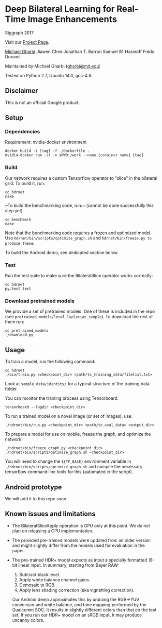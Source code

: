 # Deep Bilateral Learning for Real-Time Image Enhancements
Siggraph 2017

Visit our [Project Page](https://groups.csail.mit.edu/graphics/hdrnet/).

[Michael Gharbi](https://mgharbi.com)
Jiawen Chen
Jonathan T. Barron
Samuel W. Hasinoff
Fredo Durand

Maintained by Michael Gharbi (<gharbi@mit.edu>)

Tested on Python 2.7, Ubuntu 14.0, gcc-4.8.

## Disclaimer

This is not an official Google product.

## Setup

### Dependencies

Requirement: nvidia-docker environment

    docker build -t [tag] -f ./Dockerfile .
    nvidia-docker run -it -v $PWD:/work --name [conainer name] [tag]

### Build

Our network requires a custom Tensorflow operator to "slice" in the bilateral grid.
To build it, run:

    cd hdrnet
    make

~To build the benchmarking code, run:~ (cannot be done successfully this step yet)

    cd benchmark
    make

Note that the benchmarking code requires a frozen and optimized model. Use
`hdrnet/bin/scripts/optimize_graph.sh` and `hdrnet/bin/freeze.py to produce these`.

To build the Android demo, see dedicated section below.

### Test

Run the test suite to make sure the BilateralSlice operator works correctly:

    cd hdrnet
    py.test test

### Download pretrained models

We provide a set of pretrained models. One of these is included in the repo
(see `pretrained_models/local_laplacian_sample`). To download the rest of them
run:

    cd pretrained_models
    ./download.py

## Usage

To train a model, run the following command:

    cd hdrnet
    ./bin/train.py <checkpoint_dir> <path/to_training_data/filelist.txt>

Look at `sample_data/identity/` for a typical structure of the training data folder.

You can monitor the training process using Tensorboard:

    tensorboard --logdir <checkpoint_dir>

To run a trained model on a novel image (or set of images), use:

    ./hdrnet/bin/run.py <checkpoint_dir> <path/to_eval_data> <output_dir>

To prepare a model for use on mobile, freeze the graph, and optimize the network:

    ./hdrnet/bin/freeze_graph.py <checkpoint_dir>
    ./hdrnet/bin/scripts/optimize_graph.sh <checkpoint_dir>

You will need to change the `${TF_BASE}` environment variable in `./hdrnet/bin/scripts/optimize_graph.sh`
and compile the necessary tensorflow command line tools for this (automated in the script).


## Android prototype

We will add it to this repo soon.

## Known issues and limitations

* The BilateralSliceApply operation is GPU only at this point. We do not plan on releasing a CPU implementation.
* The provided pre-trained models were updated from an older version and might slightly differ from the models used for evaluation in the paper.
* The pre-trained HDR+ model expects as input a specially formatted 16-bit linear input. In summary, starting from Bayer RAW:
  1. Subtract black level.
  2. Apply white balance channel gains.
  3. Demosaic to RGB.
  4. Apply lens shading correction (aka vignetting correction).

  Our Android demo approximates this by undoing the RGB->YUV conversion and
  white balance, and tone mapping performed by the Qualcomm SOC. It results in slightly different colors than that on the test set. If you run our HDR+ model on an sRGB input, it may produce uncanny colors.
